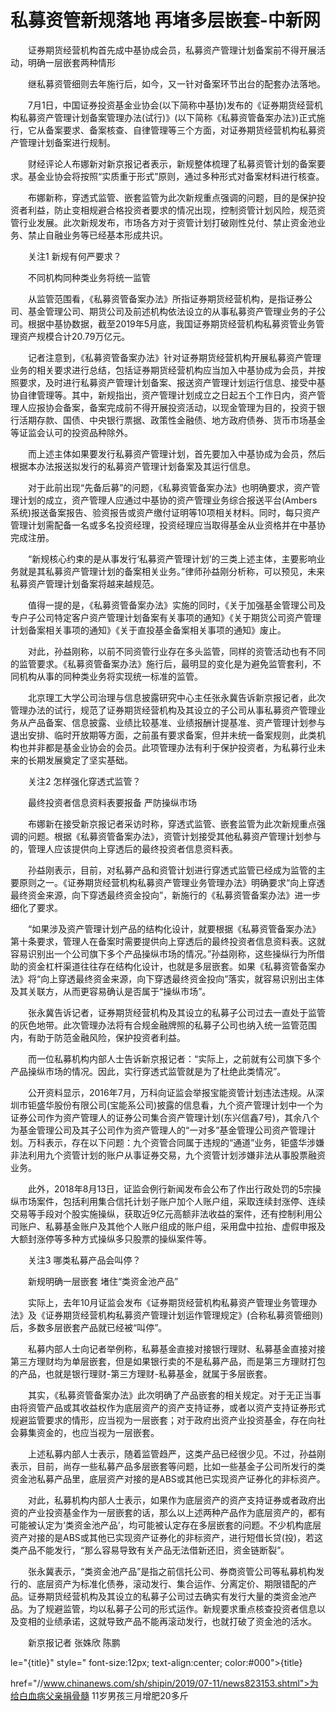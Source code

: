 # 私募资管新规落地 再堵多层嵌套-中新网

　　证券期货经营机构首先成中基协成会员，私募资产管理计划备案前不得开展活动，明确一层嵌套两种情形

　　继私募资管细则去年施行后，如今，又一针对备案环节出台的配套办法落地。

　　7月1日，中国证券投资基金业协会(以下简称中基协)发布的《证券期货经营机构私募资产管理计划备案管理办法(试行)》(以下简称《私募资管备案办法》)正式施行，它从备案要求、备案核查、自律管理等三个方面，对证券期货经营机构私募资产管理计划备案进行规制。

　　财经评论人布娜新对新京报记者表示，新规整体梳理了私募资管计划的备案要求。基金业协会将按照“实质重于形式”原则，通过多种形式对备案材料进行核查。

　　布娜新称，穿透式监管、嵌套监管为此次新规重点强调的问题，目的是保护投资者利益，防止变相规避合格投资者要求的情况出现，控制资管计划风险，规范资管行业发展。此次新规发布，市场各方对于资管计划打破刚性兑付、禁止资金池业务、禁止自融业务等已经基本形成共识。

　　关注1 新规有何严要求？

　　不同机构同种类业务将统一监管

　　从监管范围看，《私募资管备案办法》所指证券期货经营机构，是指证券公司、基金管理公司、期货公司及前述机构依法设立的从事私募资产管理业务的子公司。根据中基协数据，截至2019年5月底，我国证券期货经营机构私募资管业务管理资产规模合计20.79万亿元。

　　记者注意到，《私募资管备案办法》针对证券期货经营机构开展私募资产管理业务的相关要求进行总结，包括证券期货经营机构应当加入中基协成为会员，并按照要求，及时进行私募资产管理计划备案、报送资产管理计划运行信息、接受中基协自律管理等。其中，新规指出，资产管理计划成立之日起五个工作日内，资产管理人应报协会备案，备案完成前不得开展投资活动，以现金管理为目的，投资于银行活期存款、国债、中央银行票据、政策性金融债、地方政府债券、货币市场基金等证监会认可的投资品种除外。

　　而上述主体如果要发行私募资产管理计划，首先要加入中基协成为会员，然后根据本办法报送拟发行的私募资产管理计划备案及其运行信息。

　　对于此前出现“先备后募”的问题，《私募资管备案办法》也明确要求，资产管理计划的成立，资产管理人应通过中基协的资产管理业务综合报送平台(Ambers系统)报送备案报告、验资报告或资产缴付证明等10项相关材料。同时，每只资产管理计划需配备一名或多名投资经理，投资经理应当取得基金从业资格并在中基协完成注册。

　　“新规核心约束的是从事发行‘私募资产管理计划’的三类上述主体，主要影响业务就是其私募资产管理计划的备案相关业务。”律师孙益刚分析称，可以预见，未来私募资产管理计划备案将越来越规范。

　　值得一提的是，《私募资管备案办法》实施的同时，《关于加强基金管理公司及专户子公司特定客户资产管理计划备案有关事项的通知》《关于期货公司资产管理计划备案相关事项的通知》《关于直投基金备案相关事项的通知》废止。

　　对此，孙益刚称，以前不同资管行业存在多头监管，同样的资管活动也有不同的监管要求。《私募资管备案办法》施行后，最明显的变化是为避免监管套利，不同机构从事的同种类业务将实现统一标准的监管。

　　北京理工大学公司治理与信息披露研究中心主任张永冀告诉新京报记者，此次管理办法的试行，规范了证券期货经营机构及其设立的子公司从事私募资产管理业务从产品备案、信息披露、业绩比较基准、业绩报酬计提基准、资产管理计划参与退出安排、临时开放期等方面，之前虽有要求备案，但并未统一备案规则，此类机构也并非都是基金业协会的会员。此项管理办法有利于保护投资者，为私募行业未来的长期发展奠定了坚实基础。

　　关注2 怎样强化穿透式监管？

　　最终投资者信息资料表要报备 严防操纵市场

　　布娜新在接受新京报记者采访时称，穿透式监管、嵌套监管为此次新规重点强调的问题。根据《私募资管备案办法》，资管计划接受其他私募资产管理计划参与的，管理人应该提供向上穿透后的最终投资者信息资料表。

　　孙益刚表示，目前，对私募产品和资管计划进行穿透式监管已经成为监管的主要原则之一。《证券期货经营机构私募资产管理业务管理办法》明确要求“向上穿透最终资金来源，向下穿透最终资金投向”，新施行的《私募资管备案办法》进一步细化了要求。

　　“如果涉及资产管理计划产品的结构化设计，就要根据《私募资管备案办法》第十条要求，管理人在备案时需要提供向上穿透后的最终投资者信息资料表。这就容易识别出一个公司旗下多个产品操纵市场的情况。”孙益刚称，这些操纵行为所借助的资金杠杆渠道往往存在结构化设计，也就是多层嵌套。如果《私募资管备案办法》将“向上穿透最终资金来源，向下穿透最终资金投向”落实，就容易识别出主体及其关联方，从而更容易确认是否属于“操纵市场”。

　　张永冀告诉记者，证券期货经营机构及其设立的私募子公司过去一直处于监管的灰色地带。此次管理办法将有合规金融牌照的私募子公司也纳入统一监管范围内，有助于防范金融风险，保护投资者利益。

　　而一位私募机构内部人士告诉新京报记者：“实际上，之前就有公司旗下多个产品操纵市场的情况。因此，实行穿透式监管就是为了杜绝此类情况”。

　　公开资料显示，2016年7月，万科向证监会举报宝能资管计划违法违规。从深圳市钜盛华股份有限公司(宝能系公司)披露的信息看，九个资产管理计划中一个为证券公司作为资产管理人的证券公司集合资产管理计划(东兴信鑫7号)，其余八个为基金管理公司及其子公司作为资产管理人的“一对多”基金管理公司资产管理计划。万科表示，存在以下问题：九个资管合同属于违规的“通道”业务，钜盛华涉嫌非法利用九个资管计划的账户从事证券交易，九个资管计划涉嫌非法从事股票融资业务。

　　此外，2018年8月13日，证监会例行新闻发布会公布了作出行政处罚的5宗操纵市场案件，包括利用集合信托计划子账户加个人账户组，采取连续封涨停、连续交易等手段对个股实施操纵，获取近9亿元高额非法收益的案件，还有控制利用公司账户、私募基金账户及其他个人账户组成的账户组，采用盘中拉抬、虚假申报及大额封涨停等多种方式操纵多只股票的操纵案件等。

　　关注3 哪类私募产品会叫停？

　　新规明确一层嵌套 堵住“类资金池产品”

　　实际上，去年10月证监会发布《证券期货经营机构私募资产管理业务管理办法》及《证券期货经营机构私募资产管理计划运作管理规定》(合称私募资管细则)后，多数多层嵌套产品就已经被“叫停”。

　　私募内部人士向记者举例称，私募基金直接对接银行理财、私募基金直接对接第三方理财均为单层嵌套，但是如果银行卖的不是私募产品，而是第三方理财打包的产品，也就是银行理财-第三方理财-私募基金，就属于多层嵌套。

　　其实，《私募资管备案办法》此次明确了产品嵌套的相关规定。对于无正当事由将资管产品或其收益权作为底层资产的资产支持证券，或者以资产支持证券形式规避监管要求的情形，应当视为一层嵌套；对于政府出资产业投资基金，存在向社会募集资金的，也应当视为一层嵌套。

　　上述私募内部人士表示，随着监管趋严，这类产品已经很少见。不过，孙益刚表示，目前，尚存一些私募产品多层嵌套等问题，比如一些基金子公司所发行的类资金池私募产品里，底层资产对接的是ABS或其他已实现资产证券化的非标资产。

　　对此，私募机构内部人士表示，如果作为底层资产的资产支持证券或者政府出资的产业投资基金作为一层嵌套的话，那么以上述两种产品作为底层资产的，都有可能被认定为‘类资金池产品’，均可能被认定存在多层嵌套的问题。不少机构底层资产对接的是ABS或其他已实现资产证券化的非标资产，进行短借长贷(投)，若这类产品不能发行，“那么容易导致有关产品无法借新还旧，资金链断裂”。

　　张永冀表示，“类资金池产品”是指之前信托公司、券商资管公司等私募机构发行的、底层资产为标准化债券，滚动发行、集合运作、分离定价、期限错配的产品。证券期货经营机构及其设立的私募子公司过去确实有发行大量的类资金池产品。为了规避监管，均以私募子公司的形式运作。新规要求重点核查投资者信息以及变相的业绩承诺，这就导致产品不能再滚动发行，也就打破了资金池的活水。

　　新京报记者 张姝欣 陈鹏

le="{title}" style=" font-size:12px; text-align:center; color:#000">{title}

href="//www.chinanews.com/sh/shipin/2019/07-11/news823153.shtml">为给白血病父亲捐骨髓 11岁男孩三月增肥20多斤
